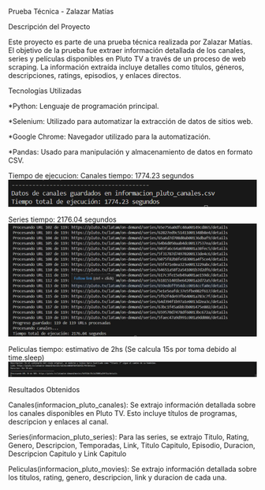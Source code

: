 Prueba Técnica - Zalazar Matías

Descripción del Proyecto

Este proyecto es parte de una prueba técnica realizada por Zalazar Matías. El objetivo de la prueba fue extraer información detallada de los canales, series y películas disponibles en Pluto TV a través de un proceso de web scraping. La información extraída incluye detalles como títulos, géneros, descripciones, ratings, episodios, y enlaces directos.

Tecnologías Utilizadas

*Python: Lenguaje de programación principal.

*Selenium: Utilizado para automatizar la extracción de datos de sitios web.

*Google Chrome: Navegador utilizado para la automatización.

*Pandas: Usado para manipulación y almacenamiento de datos en formato CSV.

Tiempo de ejecucion:
Canales tiempo: 1774.23 segundos
![alt text](tiempo_canales.png)

Series tiempo: 2176.04 segundos
![alt text](tiempo_series.png)

Peliculas tiempo: estimativo de 2hs (Se calcula 15s por toma debido al time.sleep)
![alt text](tiempo_movies.png)

Resultados Obtenidos

Canales(informacion_pluto_canales):
Se extrajo información detallada sobre los canales disponibles en Pluto TV. Esto incluye títulos de programas, descripcion y enlaces al canal.

Series(informacion_pluto_series):
Para las series, se extrajo Titulo, Rating, Genero, Descripcion, Temporadas, Link, Titulo Capitulo, Episodio, Duracion, Descripcion Capitulo y Link Capitulo

Peliculas(informacion_pluto_movies):
Se extrajo información detallada sobre los titulos, rating, genero, descripcion, link y duracion de cada una.